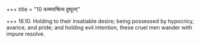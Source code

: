 +++
title = "10 काममाश्रित्य दुष्पूरम्"

+++
16.10. Holding to their insatiable desire; being possessed by hypocricy,
avarice, and pride; and holding evil intention, these cruel men wander
with impure resolve.
